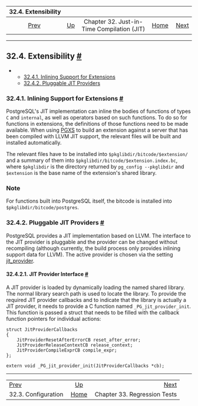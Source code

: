 <!--?xml version="1.0" encoding="UTF-8" standalone="no"?-->

|                  32.4. Extensibility                  |                                                             |                                            |                                                       |                                                      |
| :---------------------------------------------------: | :---------------------------------------------------------- | :----------------------------------------: | ----------------------------------------------------: | ---------------------------------------------------: |
| [Prev](jit-configuration.html "32.3. Configuration")  | [Up](jit.html "Chapter 32. Just-in-Time Compilation (JIT)") | Chapter 32. Just-in-Time Compilation (JIT) | [Home](index.html "PostgreSQL 17devel Documentation") |  [Next](regress.html "Chapter 33. Regression Tests") |

***

## 32.4. Extensibility [#](#JIT-EXTENSIBILITY)

*   *   [32.4.1. Inlining Support for Extensions](jit-extensibility.html#JIT-EXTENSIBILITY-BITCODE)
    *   [32.4.2. Pluggable JIT Providers](jit-extensibility.html#JIT-PLUGGABLE)

### 32.4.1. Inlining Support for Extensions [#](#JIT-EXTENSIBILITY-BITCODE)

PostgreSQL's JIT implementation can inline the bodies of functions of types `C` and `internal`, as well as operators based on such functions. To do so for functions in extensions, the definitions of those functions need to be made available. When using [PGXS](extend-pgxs.html "38.18. Extension Building Infrastructure") to build an extension against a server that has been compiled with LLVM JIT support, the relevant files will be built and installed automatically.

The relevant files have to be installed into `$pkglibdir/bitcode/$extension/` and a summary of them into `$pkglibdir/bitcode/$extension.index.bc`, where `$pkglibdir` is the directory returned by `pg_config --pkglibdir` and `$extension` is the base name of the extension's shared library.

### Note

For functions built into PostgreSQL itself, the bitcode is installed into `$pkglibdir/bitcode/postgres`.

### 32.4.2. Pluggable JIT Providers [#](#JIT-PLUGGABLE)

PostgreSQL provides a JIT implementation based on LLVM. The interface to the JIT provider is pluggable and the provider can be changed without recompiling (although currently, the build process only provides inlining support data for LLVM). The active provider is chosen via the setting [jit\_provider](runtime-config-client.html#GUC-JIT-PROVIDER).

#### 32.4.2.1. JIT Provider Interface [#](#JIT-PLUGGABLE-PROVIDER-INTERFACE)

A JIT provider is loaded by dynamically loading the named shared library. The normal library search path is used to locate the library. To provide the required JIT provider callbacks and to indicate that the library is actually a JIT provider, it needs to provide a C function named `_PG_jit_provider_init`. This function is passed a struct that needs to be filled with the callback function pointers for individual actions:

    struct JitProviderCallbacks
    {
        JitProviderResetAfterErrorCB reset_after_error;
        JitProviderReleaseContextCB release_context;
        JitProviderCompileExprCB compile_expr;
    };

    extern void _PG_jit_provider_init(JitProviderCallbacks *cb);

***

|                                                       |                                                             |                                                      |
| :---------------------------------------------------- | :---------------------------------------------------------: | ---------------------------------------------------: |
| [Prev](jit-configuration.html "32.3. Configuration")  | [Up](jit.html "Chapter 32. Just-in-Time Compilation (JIT)") |  [Next](regress.html "Chapter 33. Regression Tests") |
| 32.3. Configuration                                   |    [Home](index.html "PostgreSQL 17devel Documentation")    |                         Chapter 33. Regression Tests |
